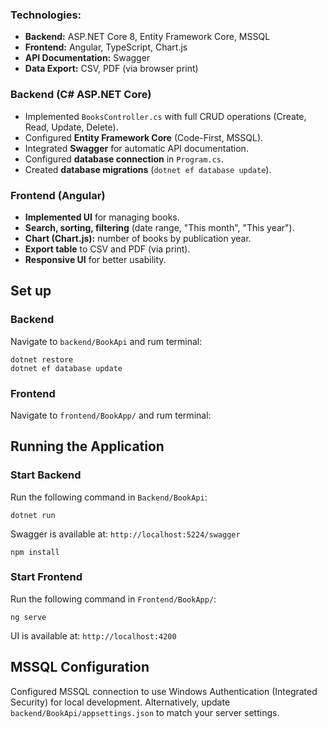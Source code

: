 ### Technologies:
- **Backend:** ASP.NET Core 8, Entity Framework Core, MSSQL
- **Frontend:** Angular, TypeScript, Chart.js
- **API Documentation:** Swagger
- **Data Export:** CSV, PDF (via browser print)

### Backend (C# ASP.NET Core)
- Implemented `BooksController.cs` with full CRUD operations (Create, Read, Update, Delete).
- Configured **Entity Framework Core** (Code-First, MSSQL).
- Integrated **Swagger** for automatic API documentation.
- Configured **database connection** in `Program.cs`.
- Created **database migrations** (`dotnet ef database update`).

### Frontend (Angular)
- **Implemented UI** for managing books.
- **Search, sorting, filtering** (date range, "This month", "This year").
- **Chart (Chart.js):** number of books by publication year.
- **Export table** to CSV and PDF (via print).
- **Responsive UI** for better usability.

## Set up
### Backend
Navigate to `backend/BookApi` and rum terminal:
```
dotnet restore
dotnet ef database update
```
### Frontend
Navigate to `frontend/BookApp/` and rum terminal:


## Running the Application
### Start Backend
Run the following command in `Backend/BookApi`: 
```
dotnet run
```
Swagger is available at: `http://localhost:5224/swagger`
```
npm install
```

### Start Frontend
Run the following command in `Frontend/BookApp/`:
```
ng serve
```
UI is available at: `http://localhost:4200`

## MSSQL Configuration
Configured MSSQL connection to use Windows Authentication (Integrated Security) for local development.
Alternatively, update `backend/BookApi/appsettings.json` to match your server settings.

